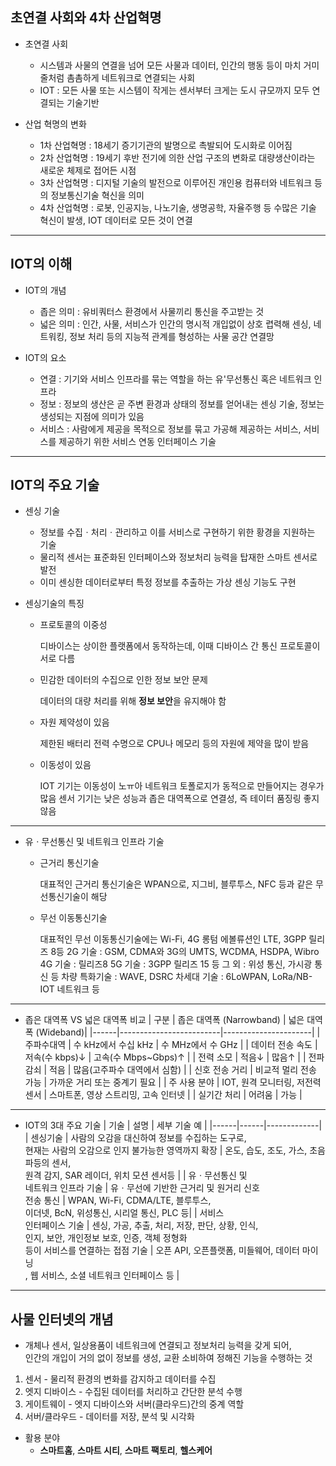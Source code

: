 ## 초연결 사회와 4차 산업혁명
* 초연결 사회
  - 시스템과 사물의 연결을 넘어 모든 사물과 데이터, 인간의 행동 등이 마치 거미줄처럼 촘촘하게 네트워크로 연결되는 사회
  - IOT : 모든 사물 또는 시스템이 작게는 센서부터 크게는 도시 규모까지 모두 연결되는 기술기반

* 산업 혁명의 변화
  - 1차 산업혁명 : 18세기 증기기관의 발명으로 촉발되어 도시화로 이어짐
  - 2차 산업혁명 : 19세기 후반 전기에 의한 산업 구조의 변화로 대량생산이라는 새로운 체제로 접어든 시점
  - 3차 산업혁명 : 디지털 기술의 발전으로 이루어진 개인용 컴퓨터와 네트워크 등의 정보통신기술 혁신을 의미
  - 4차 산업혁명 : 로봇, 인공지능, 나노기술, 생명공학, 자율주행 등 수많은 기술 혁신이 발생, IOT 데이터로 모든 것이 연결

---

## IOT의 이해
* IOT의 개념
  - 좁은 의미 : 유비쿼터스 환경에서 사물끼리 통신을 주고받는 것
  - 넓은 의미 : 인간, 사물, 서비스가 인간의 명시적 개입없이 상호 렵력해 센싱, 네트워킹, 정보 처리 등의 지능적 관계를 형성하는 사물 공간 연결망

* IOT의 요소
  - 연결 : 기기와 서비스 인프라를 묶는 역할을 하는 유'무선통신 혹은 네트워크 인프라
  - 정보 : 정보의 생산은 곧 주변 환경과 상태의 정보를 얻어내는 센싱 기술, 정보는 생성되는 지점에 의미가 있음
  - 서비스 : 사람에게 제공을 목적으로 정보를 묶고 가공해 제공하는 서비스, 서비스를 제공하기 위한 서비스 연동 인터페이스 기술

---

## IOT의 주요 기술
* 센싱 기술
  - 정보를 수집ㆍ처리ㆍ관리하고 이를 서비스로 구현하기 위한 황경을 지원하는 기술
  - 물리적 센서는 표준화된 인터페이스와 정보처리 능력을 탑재한 스마트 센서로 발전
  - 이미 센싱한 데이터로부터 특정 정보를 추출하는 가상 센싱 기능도 구현

* 센싱기술의 특징
  - 프로토콜의 이중성
 
      디바이스는 상이한 플랫폼에서 동작하는데, 이때 디바이스 간 통신 프로토콜이 서로 다름

  - 민감한 데이터의 수집으로 인한 정보 보안 문제
 
      데이터의 대량 처리를 위해 **정보 보안**을 유지해야 함

  - 자원 제약성이 있음
 
      제한된 배터리 전력 수명으로 CPU나 메모리 등의 자원에 제약을 많이 받음

  - 이동성이 있음
 
      IOT 기기는 이동성이 노ㅠ아 네트워크 토폴로지가 동적으로 만들어지는 경우가 많음
      센서 기기는 낮은 성능과 좁은 대역폭으로 연결성, 즉 테이터 품징링 좋지 않음

---

* 유ㆍ무선통신 및 네트워크 인프라 기술
  - 근거리 통신기술

      대표적인 근거리 통신기술은 WPAN으로, 지그비, 블루투스, NFC 등과 같은 무선통신기술이 해당

  - 무선 이동통신기술
 
      대표적인 무선 이동통신기술에는 Wi-Fi, 4G 롱텀 에볼류션인 LTE, 3GPP 릴리즈 8등
      2G 기술 : GSM, CDMA와 3G의 UMTS, WCDMA, HSDPA, Wibro
      4G 기술 : 릴리즈8
      5G 기술 : 3GPP 릴리즈 15 등
      그 외 : 위성 통신, 가시광 통신 등
      차량 특화기술 : WAVE, DSRC
      차세대 기술 : 6LoWPAN, LoRa/NB-IOT 네트워크 등

---

* 좁은 대역폭 VS 넓은 대역폭 비교
  | 구분 | 좁은 대역폭 (Narrowband) | 넓은 대역폭 (Wideband)|
  |------|-------------------------|----------------------|
  | 주파수대역 | 수 kHz에서 수십 kHz | 수 MHz에서 수 GHz |
  | 데이터 전송 속도 | 저속(수 kbps)↓ | 고속(수 Mbps~Gbps)↑ |
  | 전력 소모 | 적음↓ | 많음↑ |
  | 전파 감쇠 | 적음 | 많음(고주파수 대역에서 심함) |
  | 신호 전송 거리 | 비교적 멀리 전송 가능 | 가까운 거리 또는 중계기 필요 |
  | 주 사용 분야 | IOT, 원격 모니터링, 저전력 센서 | 스마트폰, 영상 스트리밍, 고속 인터넷 |
  | 실기간 처리 | 어려움 | 가능 |

---
  
* IOT의 3대 주요 기술
  | 기술 | 설명 | 세부 기술 예 |
  |------|------|-------------|
  | 센싱기술 | 사람의 오감을 대신하여 정보를 수집하는 도구로,<br>현재는 사람의 오감으로 인지 불가능한 영역까지 확장 | 온도, 습도, 조도, 가스, 초음파등의 센서,<br>원격 감지, SAR 레이더, 위치 모션 센서등 |
  | 유ㆍ무선통신 및<br>네트워크 인프라 기술 | 유ㆍ무선에 기반한 근거리 및 원거리 신호<br>전송 통신 | WPAN, Wi-Fi, CDMA/LTE, 블루투스,<br>이더넷, BcN, 위성통신, 시리얼 통신, PLC 등|
  | 서비스 <br>인터페이스 기술 | 센싱, 가공, 추출, 처리, 저장, 판단, 상황, 인식,<br>인지, 보안, 개인정보 보호, 인증, 객체 정형화<br> 등이 서비스를 연결하는 접점 기술 | 오픈 API, 오픈플랫폼, 미들웨어, 데이터 마이닝<br>, 웹 서비스, 소셜 네트워크 인터페이스 등 |

---

## 사물 인터넷의 개념
 * 개체나 센서, 일상용품이 네트워크에 연결되고 정보처리 능력을 갖게 되어, <br>인간의 개입이 거의 없이 정보를 생성, 교환 소비하여 정해진 기능을 수행하는 것
  1. 센서 - 물리적 환경의 변화를 감지하고 데이터를 수집
  2. 엣지 디바이스 - 수집된 데이터를 처리하고 간단한 분석 수행
  3. 게이트웨이 - 엣지 디바이스와 서버(클라우드)간의 중계 역할
  4. 서버/클라우드 - 데이터를 저장, 분석 및 시각화

* 활용 분야
  - **스마트홈**, **스마트 시티**, **스마트 팩토리**, **헬스케어**
  
